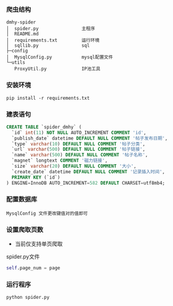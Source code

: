 ### 爬虫结构
```
dmhy-spider
│  spider.py                主程序
│  README.md
│  requirements.txt         运行环境
│  sqllib.py                sql
├─config
│  MysqlConfig.py           mysql配置文件
└─utils
   ProxyUtil.py             IP池工具
```

### 安装环境
```shell script
pip install -r requirements.txt
```

### 建表语句
```sql
CREATE TABLE `spider_dmhy` (
  `id` int(11) NOT NULL AUTO_INCREMENT COMMENT 'id',
  `publish_date` datetime DEFAULT NULL COMMENT '帖子发布日期',
  `type` varchar(10) DEFAULT NULL COMMENT '帖子分类',
  `url` varchar(500) DEFAULT NULL COMMENT '帖子链接',
  `name` varchar(500) DEFAULT NULL COMMENT '帖子名称',
  `magnet` longtext COMMENT '磁力链接',
  `size` varchar(20) DEFAULT NULL COMMENT '大小',
  `create_date` datetime DEFAULT NULL COMMENT '记录插入时间',
  PRIMARY KEY (`id`)
) ENGINE=InnoDB AUTO_INCREMENT=582 DEFAULT CHARSET=utf8mb4;
```

### 配置数据库
```
MysqlConfig 文件更改键值对的值即可
```

### 设置爬取页数
+ 当前仅支持单页爬取

spider.py文件
``` python
self.page_num = page
```

### 运行程序
```shell script
python spider.py
```
